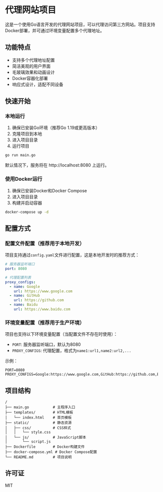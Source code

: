 # 代理网站项目

这是一个使用Go语言开发的代理网站项目，可以代理访问第三方网站。项目支持Docker部署，并可通过环境变量配置多个代理地址。

## 功能特点

- 支持多个代理地址配置
- 简洁美观的用户界面
- 毛玻璃效果和动画设计
- Docker容器化部署
- 响应式设计，适配不同设备

## 快速开始

### 本地运行

1. 确保已安装Go环境（推荐Go 1.19或更高版本）
2. 克隆项目到本地
3. 进入项目目录
4. 运行项目

```bash
go run main.go
```

默认情况下，服务将在 http://localhost:8080 上运行。

### 使用Docker运行

1. 确保已安装Docker和Docker Compose
2. 进入项目目录
3. 构建并启动容器

```bash
docker-compose up -d
```

## 配置方式

### 配置文件配置（推荐用于本地开发）

项目支持通过`config.yaml`文件进行配置，这是本地开发时的推荐方式：

```yaml
# 服务器监听端口
port: 8080

# 代理配置列表
proxy_configs:
  - name: Google
    url: https://www.google.com
  - name: GitHub
    url: https://github.com
  - name: Baidu
    url: https://www.baidu.com
```

### 环境变量配置（推荐用于生产环境）

项目也支持以下环境变量配置（当配置文件不存在时使用）：

- `PORT`: 服务器监听端口，默认为8080
- `PROXY_CONFIGS`: 代理配置，格式为`name1:url1,name2:url2,...`

示例：

```
PORT=8080
PROXY_CONFIGS=Google:https://www.google.com,GitHub:https://github.com,Baidu:https://www.baidu.com
```

## 项目结构

```
/
├── main.go           # 主程序入口
├── templates/        # HTML模板
│   └── index.html    # 首页模板
├── static/           # 静态资源
│   ├── css/          # CSS样式
│   │   └── style.css
│   └── js/           # JavaScript脚本
│       └── script.js
├── Dockerfile        # Docker构建文件
├── docker-compose.yml # Docker Compose配置
└── README.md         # 项目说明
```

## 许可证

MIT